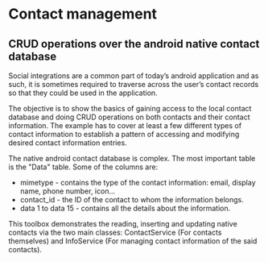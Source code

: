 Contact management
===================================
CRUD operations over the android native contact database
---------------------------------------------------------

Social integrations are a common part of today’s android application and as such, it is sometimes
required to traverse across the user’s contact records so that they could be used in the application.

The objective is to show the basics of gaining access to the local contact database and doing CRUD
operations on both contacts and their contact information. The example has to cover at least a few
different types of contact information to establish a pattern of accessing and modifying desired
contact information entries.

The native android contact database is complex. The most important table is the "Data" table.
Some of the columns are:
* mimetype - contains the type of the contact information: email, display name, phone number, icon...
* contact_id - the ID of the contact to whom the information belongs.
* data 1 to data 15 - contains all the details about the information.

This toolbox demonstrates the reading, inserting and updating native contacts via the two main
classes: ContactService (For contacts themselves) and InfoService (For managing contact information
of the said contacts).
